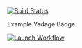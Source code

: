 



[![Build Status](https://travis-ci.org/recast-hep/recast-backend.svg?branch=master)](https://travis-ci.org/recast-hep/recast-backend)


Example Yadage Badge

[![Launch Workflow](https://img.shields.io/badge/run_yadage-madgraph_delphes-4187AD.svg)](https://yadage.cern.ch/submit?toplevel=from-github%2Fphenochain&workflow=madgraph_delphes.yml&outputs=delphes%2Foutput.lhco%2Cdelphes%2Foutput.root)
